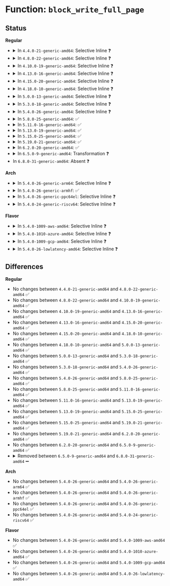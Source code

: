# Function: <code>block_write_full_page</code>

## Status
<b>Regular</b>
<ul>
<li>
<details>
<summary>In <code>4.4.0-21-generic-amd64</code>: Selective Inline ❓</summary>

```c
int block_write_full_page(struct page * page, get_block_t * get_block, struct writeback_control * wbc)
```

```json
{
  "name": "block_write_full_page",
  "collision_type": "Unique Global",
  "inline_type": "Selective",
  "funcs": [
    {
      "addr": 18446744071581232496,
      "name": "block_write_full_page",
      "external": true,
      "loc": "fs/buffer.c:2888",
      "file": "fs/buffer.c",
      "inline": "not declared, inlined",
      "caller_inline": [],
      "caller_func": [
        "fs/block_dev.c:blkdev_writepage",
        "fs/fat/inode.c:fat_writepage"
      ]
    }
  ],
  "symbols": [
    {
      "addr": 18446744071581232496,
      "name": "block_write_full_page",
      "section": ".text",
      "bind": "STB_GLOBAL",
      "size": 355
    }
  ]
}
```
</details>
</li>
<li>
<details>
<summary>In <code>4.8.0-22-generic-amd64</code>: Selective Inline ❓</summary>

```c
int block_write_full_page(struct page * page, get_block_t * get_block, struct writeback_control * wbc)
```

```json
{
  "name": "block_write_full_page",
  "collision_type": "Unique Global",
  "inline_type": "Selective",
  "funcs": [
    {
      "addr": 18446744071581390240,
      "name": "block_write_full_page",
      "external": true,
      "loc": "fs/buffer.c:2944",
      "file": "fs/buffer.c",
      "inline": "not declared, inlined",
      "caller_inline": [],
      "caller_func": [
        "fs/block_dev.c:blkdev_writepage",
        "fs/fat/inode.c:fat_writepage"
      ]
    }
  ],
  "symbols": [
    {
      "addr": 18446744071581390240,
      "name": "block_write_full_page",
      "section": ".text",
      "bind": "STB_GLOBAL",
      "size": 345
    }
  ]
}
```
</details>
</li>
<li>
<details>
<summary>In <code>4.10.0-19-generic-amd64</code>: Selective Inline ❓</summary>

```c
int block_write_full_page(struct page * page, get_block_t * get_block, struct writeback_control * wbc)
```

```json
{
  "name": "block_write_full_page",
  "collision_type": "Unique Global",
  "inline_type": "Selective",
  "funcs": [
    {
      "addr": 18446744071581468656,
      "name": "block_write_full_page",
      "external": true,
      "loc": "fs/buffer.c:2985",
      "file": "fs/buffer.c",
      "inline": "not declared, inlined",
      "caller_inline": [],
      "caller_func": [
        "fs/block_dev.c:blkdev_writepage",
        "fs/fat/inode.c:fat_writepage"
      ]
    }
  ],
  "symbols": [
    {
      "addr": 18446744071581468656,
      "name": "block_write_full_page",
      "section": ".text",
      "bind": "STB_GLOBAL",
      "size": 342
    }
  ]
}
```
</details>
</li>
<li>
<details>
<summary>In <code>4.13.0-16-generic-amd64</code>: Selective Inline ❓</summary>

```c
int block_write_full_page(struct page * page, get_block_t * get_block, struct writeback_control * wbc)
```

```json
{
  "name": "block_write_full_page",
  "collision_type": "Unique Global",
  "inline_type": "Selective",
  "funcs": [
    {
      "addr": 18446744071581524240,
      "name": "block_write_full_page",
      "external": true,
      "loc": "fs/buffer.c:2979",
      "file": "fs/buffer.c",
      "inline": "not declared, inlined",
      "caller_inline": [],
      "caller_func": [
        "fs/block_dev.c:blkdev_writepage",
        "fs/fat/inode.c:fat_writepage"
      ]
    }
  ],
  "symbols": [
    {
      "addr": 18446744071581524240,
      "name": "block_write_full_page",
      "section": ".text",
      "bind": "STB_GLOBAL",
      "size": 275
    }
  ]
}
```
</details>
</li>
<li>
<details>
<summary>In <code>4.15.0-20-generic-amd64</code>: Selective Inline ❓</summary>

```c
int block_write_full_page(struct page * page, get_block_t * get_block, struct writeback_control * wbc)
```

```json
{
  "name": "block_write_full_page",
  "collision_type": "Unique Global",
  "inline_type": "Selective",
  "funcs": [
    {
      "addr": 18446744071581666592,
      "name": "block_write_full_page",
      "external": true,
      "loc": "fs/buffer.c:2939",
      "file": "fs/buffer.c",
      "inline": "not declared, inlined",
      "caller_inline": [],
      "caller_func": [
        "fs/block_dev.c:blkdev_writepage",
        "fs/fat/inode.c:fat_writepage"
      ]
    }
  ],
  "symbols": [
    {
      "addr": 18446744071581666592,
      "name": "block_write_full_page",
      "section": ".text",
      "bind": "STB_GLOBAL",
      "size": 275
    }
  ]
}
```
</details>
</li>
<li>
<details>
<summary>In <code>4.18.0-10-generic-amd64</code>: Selective Inline ❓</summary>

```c
int block_write_full_page(struct page * page, get_block_t * get_block, struct writeback_control * wbc)
```

```json
{
  "name": "block_write_full_page",
  "collision_type": "Unique Global",
  "inline_type": "Selective",
  "funcs": [
    {
      "addr": 18446744071581830016,
      "name": "block_write_full_page",
      "external": true,
      "loc": "fs/buffer.c:2910",
      "file": "fs/buffer.c",
      "inline": "not declared, inlined",
      "caller_inline": [],
      "caller_func": [
        "fs/block_dev.c:blkdev_writepage",
        "fs/fat/inode.c:fat_writepage"
      ]
    }
  ],
  "symbols": [
    {
      "addr": 18446744071581830016,
      "name": "block_write_full_page",
      "section": ".text",
      "bind": "STB_GLOBAL",
      "size": 291
    }
  ]
}
```
</details>
</li>
<li>
<details>
<summary>In <code>5.0.0-13-generic-amd64</code>: Selective Inline ❓</summary>

```c
int block_write_full_page(struct page * page, get_block_t * get_block, struct writeback_control * wbc)
```

```json
{
  "name": "block_write_full_page",
  "collision_type": "Unique Global",
  "inline_type": "Selective",
  "funcs": [
    {
      "addr": 18446744071581917264,
      "name": "block_write_full_page",
      "external": true,
      "loc": "fs/buffer.c:2922",
      "file": "fs/buffer.c",
      "inline": "not declared, inlined",
      "caller_inline": [],
      "caller_func": [
        "fs/block_dev.c:blkdev_writepage",
        "fs/fat/inode.c:fat_writepage"
      ]
    }
  ],
  "symbols": [
    {
      "addr": 18446744071581917264,
      "name": "block_write_full_page",
      "section": ".text",
      "bind": "STB_GLOBAL",
      "size": 291
    }
  ]
}
```
</details>
</li>
<li>
<details>
<summary>In <code>5.3.0-18-generic-amd64</code>: Selective Inline ❓</summary>

```c
int block_write_full_page(struct page * page, get_block_t * get_block, struct writeback_control * wbc)
```

```json
{
  "name": "block_write_full_page",
  "collision_type": "Unique Global",
  "inline_type": "Selective",
  "funcs": [
    {
      "addr": 18446744071582054416,
      "name": "block_write_full_page",
      "external": true,
      "loc": "fs/buffer.c:2919",
      "file": "fs/buffer.c",
      "inline": "not declared, inlined",
      "caller_inline": [],
      "caller_func": [
        "fs/block_dev.c:blkdev_writepage",
        "fs/fat/inode.c:fat_writepage"
      ]
    }
  ],
  "symbols": [
    {
      "addr": 18446744071582054416,
      "name": "block_write_full_page",
      "section": ".text",
      "bind": "STB_GLOBAL",
      "size": 295
    }
  ]
}
```
</details>
</li>
<li>
<details>
<summary>In <code>5.4.0-26-generic-amd64</code>: Selective Inline ❓</summary>

```c
int block_write_full_page(struct page * page, get_block_t * get_block, struct writeback_control * wbc)
```

```json
{
  "name": "block_write_full_page",
  "collision_type": "Unique Global",
  "inline_type": "Selective",
  "funcs": [
    {
      "addr": 18446744071582132112,
      "name": "block_write_full_page",
      "external": true,
      "loc": "fs/buffer.c:2919",
      "file": "fs/buffer.c",
      "inline": "not declared, inlined",
      "caller_inline": [],
      "caller_func": [
        "fs/block_dev.c:blkdev_writepage",
        "fs/fat/inode.c:fat_writepage"
      ]
    }
  ],
  "symbols": [
    {
      "addr": 18446744071582132112,
      "name": "block_write_full_page",
      "section": ".text",
      "bind": "STB_GLOBAL",
      "size": 295
    }
  ]
}
```
</details>
</li>
<li>
<details>
<summary>In <code>5.8.0-25-generic-amd64</code>: ✅</summary>

```c
int block_write_full_page(struct page * page, get_block_t * get_block, struct writeback_control * wbc)
```

```json
{
  "name": "block_write_full_page",
  "collision_type": "Unique Global",
  "inline_type": "No",
  "funcs": [
    {
      "addr": 18446744071582370336,
      "name": "block_write_full_page",
      "external": true,
      "loc": "fs/buffer.c:2963",
      "file": "fs/buffer.c",
      "inline": "seen, unknown",
      "caller_inline": [],
      "caller_func": [
        "fs/block_dev.c:blkdev_writepage",
        "fs/fat/inode.c:fat_writepage"
      ]
    }
  ],
  "symbols": [
    {
      "addr": 18446744071582370336,
      "name": "block_write_full_page",
      "section": ".text",
      "bind": "STB_GLOBAL",
      "size": 299
    }
  ]
}
```
</details>
</li>
<li>
<details>
<summary>In <code>5.11.0-16-generic-amd64</code>: ✅</summary>

```c
int block_write_full_page(struct page * page, get_block_t * get_block, struct writeback_control * wbc)
```

```json
{
  "name": "block_write_full_page",
  "collision_type": "Unique Global",
  "inline_type": "No",
  "funcs": [
    {
      "addr": 18446744071582428704,
      "name": "block_write_full_page",
      "external": true,
      "loc": "fs/buffer.c:2952",
      "file": "fs/buffer.c",
      "inline": "seen, unknown",
      "caller_inline": [],
      "caller_func": [
        "fs/block_dev.c:blkdev_writepage",
        "fs/fat/inode.c:fat_writepage"
      ]
    }
  ],
  "symbols": [
    {
      "addr": 18446744071582428704,
      "name": "block_write_full_page",
      "section": ".text",
      "bind": "STB_GLOBAL",
      "size": 141
    }
  ]
}
```
</details>
</li>
<li>
<details>
<summary>In <code>5.13.0-19-generic-amd64</code>: ✅</summary>

```c
int block_write_full_page(struct page * page, get_block_t * get_block, struct writeback_control * wbc)
```

```json
{
  "name": "block_write_full_page",
  "collision_type": "Unique Global",
  "inline_type": "No",
  "funcs": [
    {
      "addr": 18446744071582450992,
      "name": "block_write_full_page",
      "external": true,
      "loc": "fs/buffer.c:2973",
      "file": "fs/buffer.c",
      "inline": "seen, unknown",
      "caller_inline": [],
      "caller_func": [
        "fs/block_dev.c:blkdev_writepage",
        "fs/fat/inode.c:fat_writepage"
      ]
    }
  ],
  "symbols": [
    {
      "addr": 18446744071582450992,
      "name": "block_write_full_page",
      "section": ".text",
      "bind": "STB_GLOBAL",
      "size": 141
    }
  ]
}
```
</details>
</li>
<li>
<details>
<summary>In <code>5.15.0-25-generic-amd64</code>: ✅</summary>

```c
int block_write_full_page(struct page * page, get_block_t * get_block, struct writeback_control * wbc)
```

```json
{
  "name": "block_write_full_page",
  "collision_type": "Unique Global",
  "inline_type": "No",
  "funcs": [
    {
      "addr": 18446744071582773424,
      "name": "block_write_full_page",
      "external": true,
      "loc": "fs/buffer.c:2952",
      "file": "fs/buffer.c",
      "inline": "seen, unknown",
      "caller_inline": [],
      "caller_func": [
        "fs/fat/inode.c:fat_writepage",
        "block/fops.c:blkdev_writepage"
      ]
    }
  ],
  "symbols": [
    {
      "addr": 18446744071582773424,
      "name": "block_write_full_page",
      "section": ".text",
      "bind": "STB_GLOBAL",
      "size": 141
    }
  ]
}
```
</details>
</li>
<li>
<details>
<summary>In <code>5.19.0-21-generic-amd64</code>: ✅</summary>

```c
int block_write_full_page(struct page * page, get_block_t * get_block, struct writeback_control * wbc)
```

```json
{
  "name": "block_write_full_page",
  "collision_type": "Unique Global",
  "inline_type": "No",
  "funcs": [
    {
      "addr": 18446744071583332544,
      "name": "block_write_full_page",
      "external": true,
      "loc": "fs/buffer.c:2940",
      "file": "fs/buffer.c",
      "inline": "seen, unknown",
      "caller_inline": [],
      "caller_func": [
        "fs/fat/inode.c:fat_writepage",
        "block/fops.c:blkdev_writepage"
      ]
    }
  ],
  "symbols": [
    {
      "addr": 18446744071583332544,
      "name": "block_write_full_page",
      "section": ".text",
      "bind": "STB_GLOBAL",
      "size": 168
    }
  ]
}
```
</details>
</li>
<li>
<details>
<summary>In <code>6.2.0-20-generic-amd64</code>: ✅</summary>

```c
int block_write_full_page(struct page * page, get_block_t * get_block, struct writeback_control * wbc)
```

```json
{
  "name": "block_write_full_page",
  "collision_type": "Unique Global",
  "inline_type": "No",
  "funcs": [
    {
      "addr": 18446744071583917072,
      "name": "block_write_full_page",
      "external": true,
      "loc": "fs/buffer.c:2602",
      "file": "fs/buffer.c",
      "inline": "seen, unknown",
      "caller_inline": [],
      "caller_func": [
        "fs/mpage.c:__mpage_writepage",
        "block/fops.c:blkdev_writepage"
      ]
    }
  ],
  "symbols": [
    {
      "addr": 18446744071583917072,
      "name": "block_write_full_page",
      "section": ".text",
      "bind": "STB_GLOBAL",
      "size": 168
    }
  ]
}
```
</details>
</li>
<li>
<details>
<summary>In <code>6.5.0-9-generic-amd64</code>: Transformation ❓</summary>

```c
int block_write_full_page(struct page * page, get_block_t * get_block, struct writeback_control * wbc)
```

```json
{
  "name": "block_write_full_page",
  "collision_type": "Unique Global",
  "inline_type": "No",
  "funcs": [
    {
      "addr": 0,
      "name": "block_write_full_page",
      "external": true,
      "loc": "fs/buffer.c:2742",
      "file": "fs/buffer.c",
      "inline": "seen, unknown",
      "caller_inline": [],
      "caller_func": [
        "fs/mpage.c:__mpage_writepage",
        "block/fops.c:blkdev_writepage"
      ]
    }
  ],
  "symbols": [
    {
      "addr": 18446744071596575562,
      "name": "block_write_full_page.cold",
      "section": ".text",
      "bind": "STB_LOCAL",
      "size": 108
    },
    {
      "addr": 18446744071584135104,
      "name": "block_write_full_page",
      "section": ".text",
      "bind": "STB_GLOBAL",
      "size": 435
    }
  ]
}
```
</details>
</li>
<li>
In <code>6.8.0-31-generic-amd64</code>: Absent ❓
</li>
</ul>
<b>Arch</b>
<ul>
<li>
<details>
<summary>In <code>5.4.0-26-generic-arm64</code>: Selective Inline ❓</summary>

```c
int block_write_full_page(struct page * page, get_block_t * get_block, struct writeback_control * wbc)
```

```json
{
  "name": "block_write_full_page",
  "collision_type": "Unique Global",
  "inline_type": "Selective",
  "funcs": [
    {
      "addr": 18446603336493676200,
      "name": "block_write_full_page",
      "external": true,
      "loc": "fs/buffer.c:2919",
      "file": "fs/buffer.c",
      "inline": "not declared, inlined",
      "caller_inline": [],
      "caller_func": [
        "fs/block_dev.c:blkdev_writepage",
        "fs/fat/inode.c:fat_writepage"
      ]
    }
  ],
  "symbols": [
    {
      "addr": 18446603336493676200,
      "name": "block_write_full_page",
      "section": ".text",
      "bind": "STB_GLOBAL",
      "size": 300
    }
  ]
}
```
</details>
</li>
<li>
<details>
<summary>In <code>5.4.0-26-generic-armhf</code>: ✅</summary>

```c
int block_write_full_page(struct page * page, get_block_t * get_block, struct writeback_control * wbc)
```

```json
{
  "name": "block_write_full_page",
  "collision_type": "Unique Global",
  "inline_type": "No",
  "funcs": [
    {
      "addr": 3227208284,
      "name": "block_write_full_page",
      "external": true,
      "loc": "fs/buffer.c:2919",
      "file": "fs/buffer.c",
      "inline": "seen, unknown",
      "caller_inline": [],
      "caller_func": [
        "fs/block_dev.c:blkdev_writepage",
        "fs/fat/inode.c:fat_writepage"
      ]
    }
  ],
  "symbols": [
    {
      "addr": 3227208284,
      "name": "block_write_full_page",
      "section": ".text",
      "bind": "STB_GLOBAL",
      "size": 300
    }
  ]
}
```
</details>
</li>
<li>
<details>
<summary>In <code>5.4.0-26-generic-ppc64el</code>: Selective Inline ❓</summary>

```c
int block_write_full_page(struct page * page, get_block_t * get_block, struct writeback_control * wbc)
```

```json
{
  "name": "block_write_full_page",
  "collision_type": "Unique Global",
  "inline_type": "Selective",
  "funcs": [
    {
      "addr": 13835058055287278032,
      "name": "block_write_full_page",
      "external": true,
      "loc": "fs/buffer.c:2919",
      "file": "fs/buffer.c",
      "inline": "not declared, inlined",
      "caller_inline": [],
      "caller_func": [
        "fs/block_dev.c:blkdev_writepage",
        "fs/fat/inode.c:fat_writepage"
      ]
    }
  ],
  "symbols": [
    {
      "addr": 13835058055287278032,
      "name": "block_write_full_page",
      "section": ".text",
      "bind": "STB_GLOBAL",
      "size": 400
    }
  ]
}
```
</details>
</li>
<li>
<details>
<summary>In <code>5.4.0-24-generic-riscv64</code>: Selective Inline ❓</summary>

```c
int block_write_full_page(struct page * page, get_block_t * get_block, struct writeback_control * wbc)
```

```json
{
  "name": "block_write_full_page",
  "collision_type": "Unique Global",
  "inline_type": "Selective",
  "funcs": [
    {
      "addr": 18446743936273301010,
      "name": "block_write_full_page",
      "external": true,
      "loc": "fs/buffer.c:2919",
      "file": "fs/buffer.c",
      "inline": "not declared, inlined",
      "caller_inline": [],
      "caller_func": [
        "fs/block_dev.c:blkdev_writepage",
        "fs/fat/inode.c:fat_writepage"
      ]
    }
  ],
  "symbols": [
    {
      "addr": 18446743936273301010,
      "name": "block_write_full_page",
      "section": ".text",
      "bind": "STB_GLOBAL",
      "size": 236
    }
  ]
}
```
</details>
</li>
</ul>
<b>Flavor</b>
<ul>
<li>
<details>
<summary>In <code>5.4.0-1009-aws-amd64</code>: Selective Inline ❓</summary>

```c
int block_write_full_page(struct page * page, get_block_t * get_block, struct writeback_control * wbc)
```

```json
{
  "name": "block_write_full_page",
  "collision_type": "Unique Global",
  "inline_type": "Selective",
  "funcs": [
    {
      "addr": 18446744071582100848,
      "name": "block_write_full_page",
      "external": true,
      "loc": "fs/buffer.c:2919",
      "file": "fs/buffer.c",
      "inline": "not declared, inlined",
      "caller_inline": [],
      "caller_func": [
        "fs/block_dev.c:blkdev_writepage",
        "fs/fat/inode.c:fat_writepage"
      ]
    }
  ],
  "symbols": [
    {
      "addr": 18446744071582100848,
      "name": "block_write_full_page",
      "section": ".text",
      "bind": "STB_GLOBAL",
      "size": 295
    }
  ]
}
```
</details>
</li>
<li>
<details>
<summary>In <code>5.4.0-1010-azure-amd64</code>: Selective Inline ❓</summary>

```c
int block_write_full_page(struct page * page, get_block_t * get_block, struct writeback_control * wbc)
```

```json
{
  "name": "block_write_full_page",
  "collision_type": "Unique Global",
  "inline_type": "Selective",
  "funcs": [
    {
      "addr": 18446744071582038288,
      "name": "block_write_full_page",
      "external": true,
      "loc": "fs/buffer.c:2919",
      "file": "fs/buffer.c",
      "inline": "not declared, inlined",
      "caller_inline": [],
      "caller_func": [
        "fs/block_dev.c:blkdev_writepage",
        "fs/fat/inode.c:fat_writepage"
      ]
    }
  ],
  "symbols": [
    {
      "addr": 18446744071582038288,
      "name": "block_write_full_page",
      "section": ".text",
      "bind": "STB_GLOBAL",
      "size": 295
    }
  ]
}
```
</details>
</li>
<li>
<details>
<summary>In <code>5.4.0-1009-gcp-amd64</code>: Selective Inline ❓</summary>

```c
int block_write_full_page(struct page * page, get_block_t * get_block, struct writeback_control * wbc)
```

```json
{
  "name": "block_write_full_page",
  "collision_type": "Unique Global",
  "inline_type": "Selective",
  "funcs": [
    {
      "addr": 18446744071582091328,
      "name": "block_write_full_page",
      "external": true,
      "loc": "fs/buffer.c:2919",
      "file": "fs/buffer.c",
      "inline": "not declared, inlined",
      "caller_inline": [],
      "caller_func": [
        "fs/block_dev.c:blkdev_writepage",
        "fs/fat/inode.c:fat_writepage"
      ]
    }
  ],
  "symbols": [
    {
      "addr": 18446744071582091328,
      "name": "block_write_full_page",
      "section": ".text",
      "bind": "STB_GLOBAL",
      "size": 295
    }
  ]
}
```
</details>
</li>
<li>
<details>
<summary>In <code>5.4.0-26-lowlatency-amd64</code>: Selective Inline ❓</summary>

```c
int block_write_full_page(struct page * page, get_block_t * get_block, struct writeback_control * wbc)
```

```json
{
  "name": "block_write_full_page",
  "collision_type": "Unique Global",
  "inline_type": "Selective",
  "funcs": [
    {
      "addr": 18446744071582164064,
      "name": "block_write_full_page",
      "external": true,
      "loc": "fs/buffer.c:2919",
      "file": "fs/buffer.c",
      "inline": "not declared, inlined",
      "caller_inline": [],
      "caller_func": [
        "fs/block_dev.c:blkdev_writepage",
        "fs/fat/inode.c:fat_writepage"
      ]
    }
  ],
  "symbols": [
    {
      "addr": 18446744071582164064,
      "name": "block_write_full_page",
      "section": ".text",
      "bind": "STB_GLOBAL",
      "size": 326
    }
  ]
}
```
</details>
</li>
</ul>

## Differences
<b>Regular</b>
<ul>
<li>
No changes between <code>4.4.0-21-generic-amd64</code> and <code>4.8.0-22-generic-amd64</code> ✅
</li>
<li>
No changes between <code>4.8.0-22-generic-amd64</code> and <code>4.10.0-19-generic-amd64</code> ✅
</li>
<li>
No changes between <code>4.10.0-19-generic-amd64</code> and <code>4.13.0-16-generic-amd64</code> ✅
</li>
<li>
No changes between <code>4.13.0-16-generic-amd64</code> and <code>4.15.0-20-generic-amd64</code> ✅
</li>
<li>
No changes between <code>4.15.0-20-generic-amd64</code> and <code>4.18.0-10-generic-amd64</code> ✅
</li>
<li>
No changes between <code>4.18.0-10-generic-amd64</code> and <code>5.0.0-13-generic-amd64</code> ✅
</li>
<li>
No changes between <code>5.0.0-13-generic-amd64</code> and <code>5.3.0-18-generic-amd64</code> ✅
</li>
<li>
No changes between <code>5.3.0-18-generic-amd64</code> and <code>5.4.0-26-generic-amd64</code> ✅
</li>
<li>
No changes between <code>5.4.0-26-generic-amd64</code> and <code>5.8.0-25-generic-amd64</code> ✅
</li>
<li>
No changes between <code>5.8.0-25-generic-amd64</code> and <code>5.11.0-16-generic-amd64</code> ✅
</li>
<li>
No changes between <code>5.11.0-16-generic-amd64</code> and <code>5.13.0-19-generic-amd64</code> ✅
</li>
<li>
No changes between <code>5.13.0-19-generic-amd64</code> and <code>5.15.0-25-generic-amd64</code> ✅
</li>
<li>
No changes between <code>5.15.0-25-generic-amd64</code> and <code>5.19.0-21-generic-amd64</code> ✅
</li>
<li>
No changes between <code>5.19.0-21-generic-amd64</code> and <code>6.2.0-20-generic-amd64</code> ✅
</li>
<li>
No changes between <code>6.2.0-20-generic-amd64</code> and <code>6.5.0-9-generic-amd64</code> ✅
</li>
<li>
<details>
<summary>Removed between <code>6.5.0-9-generic-amd64</code> and <code>6.8.0-31-generic-amd64</code> ➖</summary>

```c
int block_write_full_page(struct page * page, get_block_t * get_block, struct writeback_control * wbc)
```
</details>
</li>
</ul>
<b>Arch</b>
<ul>
<li>
No changes between <code>5.4.0-26-generic-amd64</code> and <code>5.4.0-26-generic-arm64</code> ✅
</li>
<li>
No changes between <code>5.4.0-26-generic-amd64</code> and <code>5.4.0-26-generic-armhf</code> ✅
</li>
<li>
No changes between <code>5.4.0-26-generic-amd64</code> and <code>5.4.0-26-generic-ppc64el</code> ✅
</li>
<li>
No changes between <code>5.4.0-26-generic-amd64</code> and <code>5.4.0-24-generic-riscv64</code> ✅
</li>
</ul>
<b>Flavor</b>
<ul>
<li>
No changes between <code>5.4.0-26-generic-amd64</code> and <code>5.4.0-1009-aws-amd64</code> ✅
</li>
<li>
No changes between <code>5.4.0-26-generic-amd64</code> and <code>5.4.0-1010-azure-amd64</code> ✅
</li>
<li>
No changes between <code>5.4.0-26-generic-amd64</code> and <code>5.4.0-1009-gcp-amd64</code> ✅
</li>
<li>
No changes between <code>5.4.0-26-generic-amd64</code> and <code>5.4.0-26-lowlatency-amd64</code> ✅
</li>
</ul>
